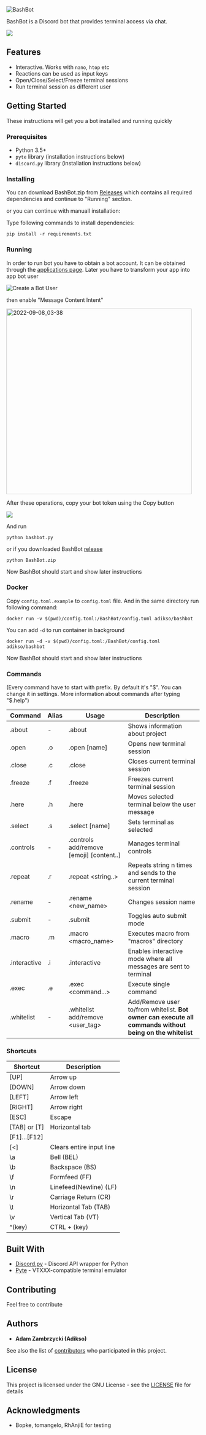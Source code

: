 ![BashBot](https://i.imgur.com/oHESoVW.png)

BashBot is a Discord bot that provides terminal access via chat.

![](https://i.imgur.com/seKhece.png)

## Features
* Interactive. Works with `nano`, `htop` etc
* Reactions can be used as input keys
* Open/Close/Select/Freeze terminal sessions
* Run terminal session as different user

## Getting Started

These instructions will get you a bot installed and running quickly

### Prerequisites
* Python 3.5+
* `pyte` library (installation instructions below)
* `discord.py` library (installation instructions below)

### Installing

You can download BashBot.zip from [Releases](https://github.com/Adikso/BashBot/releases) 
which contains all required dependencies and continue to "Running" section.

or you can continue with manuall installation:

Type following commands to install dependencies:
```
pip install -r requirements.txt
```

### Running
In order to run bot you have to obtain a bot account. It can be obtained through the [applications page](https://discordapp.com/developers/applications/me#top). 
Later you have to transform your app into app bot user

![Create a Bot User](https://i.imgur.com/98eUWrP.png)

then enable "Message Content Intent"

<img width="483" alt="2022-09-08_03-38" src="https://user-images.githubusercontent.com/1407751/189014783-7b84e5dc-bce2-4a69-8ed1-62e1638191bb.png">


After these operations, copy your bot token using the Copy button

![](https://i.imgur.com/m4L67Hs.png)

And run
```
python bashbot.py
```
or if you downloaded BashBot [release](https://github.com/Adikso/BashBot/releases) 
```
python BashBot.zip
```

Now BashBot should start and show later instructions

### Docker
Copy `config.toml.example` to `config.toml` file. And in the same directory run following command:
```
docker run -v $(pwd)/config.toml:/BashBot/config.toml adikso/bashbot
```
You can add `-d` to run container in background
```
docker run -d -v $(pwd)/config.toml:/BashBot/config.toml adikso/bashbot
```

Now BashBot should start and show later instructions

### Commands
(Every command have to start with prefix. By default it's "$". You can change it in settings. More information about commands after typing "$.help")

Command | Alias | Usage | Description 
------------ | ------------- | ------------- | ------------- 
.about |-|.about|Shows information about project
.open | .o | .open [name] | Opens new terminal session
.close | .c | .close | Closes current terminal session
.freeze | .f | .freeze | Freezes current terminal session
.here | .h | .here | Moves selected terminal below the user message
.select | .s | .select [name] | Sets terminal as selected
.controls |-|.controls add/remove [emoji] [content..] | Manages terminal controls
.repeat | .r | .repeat <n> <string..> | Repeats string n times and sends to the current terminal session
.rename | - | .rename <new_name> | Changes session name
.submit | - | .submit | Toggles auto submit mode
.macro | .m | .macro <macro_name> | Executes macro from "macros" directory
.interactive | .i | .interactive | Enables interactive mode where all messages are sent to terminal
.exec | .e | .exec <command...> | Execute single command
.whitelist | - | .whitelist add/remove <user_tag> | Add/Remove user to/from whitelist. **Bot owner can execute all commands without being on the whitelist**

### Shortcuts
Shortcut | Description
------------ | ------------- |
[UP] | Arrow up
[DOWN] | Arrow down
[LEFT] | Arrow left
[RIGHT] | Arrow right
[ESC] | Escape
[TAB] or [T] | Horizontal tab
[F1]...[F12]|
[<] | Clears entire input line
\a|Bell (BEL)
\b|Backspace (BS)
\f|Formfeed (FF)
\n|Linefeed(Newline) (LF)
\r|Carriage Return (CR)
\t|Horizontal Tab (TAB)
\v|Vertical Tab (VT)
^(key) | CTRL + (key)


## Built With

* [Discord.py](https://github.com/Rapptz/discord.py) - Discord API wrapper for Python
* [Pyte](https://github.com/selectel/pyte) - VTXXX-compatible terminal emulator

## Contributing

Feel free to contribute

## Authors

* **Adam Zambrzycki (Adikso)**

See also the list of [contributors](https://github.com/Adikso/BashBot/contributors) who participated in this project.

## License

This project is licensed under the GNU License - see the [LICENSE](LICENSE) file for details

## Acknowledgments

* Bopke, tomangelo, RhAnjiE for testing
